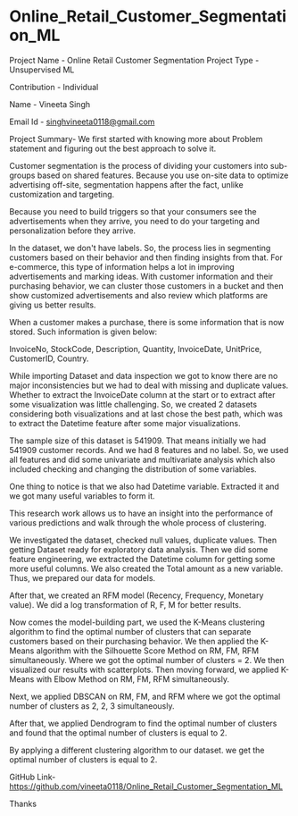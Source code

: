 # Online_Retail_Customer_Segmentation_ML
Project Name - Online Retail Customer Segmentation
Project Type - Unsupervised ML

Contribution - Individual

Name - Vineeta Singh

Email Id - singhvineeta0118@gmail.com

Project Summary-
We first started with knowing more about Problem statement and figuring out the best approach to solve it.

Customer segmentation is the process of dividing your customers into sub-groups based on shared features. Because you use on-site data to optimize advertising off-site, segmentation happens after the fact, unlike customization and targeting.

Because you need to build triggers so that your consumers see the advertisements when they arrive, you need to do your targeting and personalization before they arrive.

In the dataset, we don't have labels. So, the process lies in segmenting customers based on their behavior and then finding insights from that. For e-commerce, this type of information helps a lot in improving advertisements and marking ideas. With customer information and their purchasing behavior, we can cluster those customers in a bucket and then show customized advertisements and also review which platforms are giving us better results.

When a customer makes a purchase, there is some information that is now stored. Such information is given below:

InvoiceNo, StockCode, Description, Quantity, InvoiceDate, UnitPrice, CustomerID, Country.

While importing Dataset and data inspection we got to know there are no major inconsistencies but we had to deal with missing and duplicate values. Whether to extract the InvoiceDate column at the start or to extract after some visualization was little challenging. So, we created 2 datasets considering both visualizations and at last chose the best path, which was to extract the Datetime feature after some major visualizations.

The sample size of this dataset is 541909. That means initially we had 541909 customer records. And we had 8 features and no label. So, we used all features and did some univariate and multivariate analysis which also included checking and changing the distribution of some variables.

One thing to notice is that we also had Datetime variable. Extracted it and we got many useful variables to form it.

This research work allows us to have an insight into the performance of various predictions and walk through the whole process of clustering.

We investigated the dataset, checked null values, duplicate values. Then getting Dataset ready for exploratory data analysis. Then we did some feature engineering, we extracted the Datetime column for getting some more useful columns. We also created the Total amount as a new variable. Thus, we prepared our data for models.

After that, we created an RFM model (Recency, Frequency, Monetary value). We did a log transformation of R, F, M for better results.

Now comes the model-building part, we used the K-Means clustering algorithm to find the optimal number of clusters that can separate customers based on their purchasing behavior. We then applied the K-Means algorithm with the Silhouette Score Method on RM, FM, RFM simultaneously. Where we got the optimal number of clusters = 2. We then visualized our results with scatterplots. Then moving forward, we applied K-Means with Elbow Method on RM, FM, RFM simultaneously.

Next, we applied DBSCAN on RM, FM, and RFM where we got the optimal number of clusters as 2, 2, 3 simultaneously.

After that, we applied Dendrogram to find the optimal number of clusters and found that the optimal number of clusters is equal to 2.

By applying a different clustering algorithm to our dataset. we get the optimal number of clusters is equal to 2.

GitHub Link-
https://github.com/vineeta0118/Online_Retail_Customer_Segmentation_ML

Thanks
